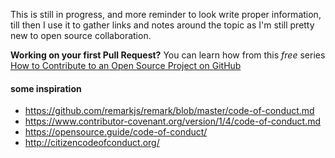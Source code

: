 This is still in progress, and more reminder to look write proper information, till then I use it to gather links and notes around the topic as I'm still pretty new to open source collaboration.

**Working on your first Pull Request?** You can learn how from this _free_ series [How to Contribute to an Open Source Project on GitHub](https://egghead.io/series/how-to-contribute-to-an-open-source-project-on-github)

#### some inspiration

- https://github.com/remarkjs/remark/blob/master/code-of-conduct.md
- https://www.contributor-covenant.org/version/1/4/code-of-conduct.md
- https://opensource.guide/code-of-conduct/
- http://citizencodeofconduct.org/
